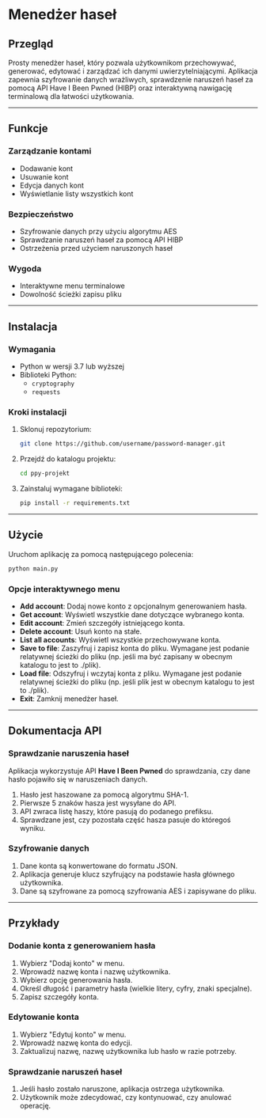 # Menedżer haseł

## Przegląd

Prosty menedżer haseł, który pozwala użytkownikom przechowywać, generować, edytować i zarządzać ich danymi uwierzytelniającymi. Aplikacja zapewnia szyfrowanie danych wrażliwych, sprawdzenie naruszeń haseł za pomocą API Have I Been Pwned (HIBP) oraz interaktywną nawigację terminalową dla łatwości użytkowania.

---

## Funkcje

### Zarządzanie kontami
- Dodawanie kont
- Usuwanie kont
- Edycja danych kont
- Wyświetlanie listy wszystkich kont

### Bezpieczeństwo
- Szyfrowanie danych przy użyciu algorytmu AES
- Sprawdzanie naruszeń haseł za pomocą API HIBP
- Ostrzeżenia przed użyciem naruszonych haseł

### Wygoda
- Interaktywne menu terminalowe
- Dowolność ścieżki zapisu pliku

---

## Instalacja

### Wymagania
- Python w wersji 3.7 lub wyższej
- Biblioteki Python:
  - `cryptography`
  - `requests`

### Kroki instalacji
1. Sklonuj repozytorium:
   ```bash
   git clone https://github.com/username/password-manager.git
   ```

2. Przejdź do katalogu projektu:
   ```bash
   cd ppy-projekt
   ```

3. Zainstaluj wymagane biblioteki:
   ```bash
   pip install -r requirements.txt
   ```

---

## Użycie

Uruchom aplikację za pomocą następującego polecenia:
```bash
python main.py
```

### Opcje interaktywnego menu
- **Add account**: Dodaj nowe konto z opcjonalnym generowaniem hasła.
- **Get account**: Wyświetl wszystkie dane dotyczące wybranego konta.
- **Edit account**: Zmień szczegóły istniejącego konta.
- **Delete account**: Usuń konto na stałe.
- **List all accounts**: Wyświetl wszystkie przechowywane konta.
- **Save to file**: Zaszyfruj i zapisz konta do pliku. Wymagane jest podanie relatywnej ścieżki do pliku (np. jeśli ma być zapisany w obecnym katalogu to jest to ./plik).
- **Load file**: Odszyfruj i wczytaj konta z pliku. Wymagane jest podanie relatywnej ścieżki do pliku (np. jeśli plik jest w obecnym katalogu to jest to ./plik). 
- **Exit**: Zamknij menedżer haseł.

---

## Dokumentacja API

### Sprawdzanie naruszenia haseł
Aplikacja wykorzystuje API **Have I Been Pwned** do sprawdzania, czy dane hasło pojawiło się w naruszeniach danych.

1. Hasło jest haszowane za pomocą algorytmu SHA-1.
2. Pierwsze 5 znaków hasza jest wysyłane do API.
3. API zwraca listę haszy, które pasują do podanego prefiksu.
4. Sprawdzane jest, czy pozostała część hasza pasuje do któregoś wyniku.

### Szyfrowanie danych
1. Dane konta są konwertowane do formatu JSON.
2. Aplikacja generuje klucz szyfrujący na podstawie hasła głównego użytkownika.
3. Dane są szyfrowane za pomocą szyfrowania AES i zapisywane do pliku.

---

## Przykłady

### Dodanie konta z generowaniem hasła
1. Wybierz "Dodaj konto" w menu.
2. Wprowadź nazwę konta i nazwę użytkownika.
3. Wybierz opcję generowania hasła.
4. Określ długość i parametry hasła (wielkie litery, cyfry, znaki specjalne).
5. Zapisz szczegóły konta.

### Edytowanie konta
1. Wybierz "Edytuj konto" w menu.
2. Wprowadź nazwę konta do edycji.
3. Zaktualizuj nazwę, nazwę użytkownika lub hasło w razie potrzeby.

### Sprawdzanie naruszeń haseł
1. Jeśli hasło zostało naruszone, aplikacja ostrzega użytkownika.
2. Użytkownik może zdecydować, czy kontynuować, czy anulować operację.

